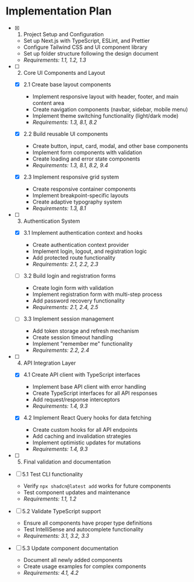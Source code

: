 # Implementation Plan

- [x] 1. Project Setup and Configuration
  - Set up Next.js with TypeScript, ESLint, and Prettier
  - Configure Tailwind CSS and UI component library
  - Set up folder structure following the design document
  - _Requirements: 1.1, 1.2, 1.3_

- [ ] 2. Core UI Components and Layout
  - [x] 2.1 Create base layout components
    - Implement responsive layout with header, footer, and main content area
    - Create navigation components (navbar, sidebar, mobile menu)
    - Implement theme switching functionality (light/dark mode)
    - _Requirements: 1.3, 8.1, 8.2_

  - [x] 2.2 Build reusable UI components
    - Create button, input, card, modal, and other base components
    - Implement form components with validation
    - Create loading and error state components
    - _Requirements: 1.3, 8.1, 8.2, 9.4_

  - [x] 2.3 Implement responsive grid system
    - Create responsive container components
    - Implement breakpoint-specific layouts
    - Create adaptive typography system
    - _Requirements: 1.3, 8.1_

- [ ] 3. Authentication System
  - [x] 3.1 Implement authentication context and hooks
    - Create authentication context provider
    - Implement login, logout, and registration logic
    - Add protected route functionality
    - _Requirements: 2.1, 2.2, 2.3_

  - [ ] 3.2 Build login and registration forms
    - Create login form with validation
    - Implement registration form with multi-step process
    - Add password recovery functionality
    - _Requirements: 2.1, 2.4, 2.5_

  - [ ] 3.3 Implement session management
    - Add token storage and refresh mechanism
    - Create session timeout handling
    - Implement "remember me" functionality
    - _Requirements: 2.2, 2.4_

- [ ] 4. API Integration Layer
  - [x] 4.1 Create API client with TypeScript interfaces
    - Implement base API client with error handling
    - Create TypeScript interfaces for all API responses
    - Add request/response interceptors
    - _Requirements: 1.4, 9.3_

  - [x] 4.2 Implement React Query hooks for data fetching
    - Create custom hooks for all API endpoints
    - Add caching and invalidation strategies
    - Implement optimistic updates for mutations
    - _Requirements: 1.4, 9.3_

  
- [ ] 5. Final validation and documentation
- [ ] 5.1 Test CLI functionality
  - Verify `npx shadcn@latest add` works for future components
  - Test component updates and maintenance
  - _Requirements: 1.1, 1.2_

- [ ] 5.2 Validate TypeScript support
  - Ensure all components have proper type definitions
  - Test IntelliSense and autocomplete functionality
  - _Requirements: 3.1, 3.2, 3.3_

- [ ] 5.3 Update component documentation
  - Document all newly added components
  - Create usage examples for complex components
  - _Requirements: 4.1, 4.2_
